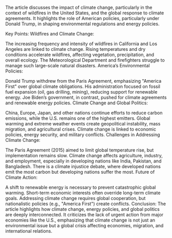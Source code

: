 The article discusses the impact of climate change, particularly in the context of wildfires in the United States, and the global response to climate agreements. It highlights the role of American policies, particularly under Donald Trump, in shaping environmental regulations and energy policies.

Key Points:
Wildfires and Climate Change:

The increasing frequency and intensity of wildfires in California and Los Angeles are linked to climate change.
Rising temperatures and dry conditions accelerate wildfires, affecting vegetation, precipitation, and overall ecology.
The Meteorological Department and firefighters struggle to manage such large-scale natural disasters.
America’s Environmental Policies:

Donald Trump withdrew from the Paris Agreement, emphasizing "America First" over global climate obligations.
His administration focused on fossil fuel expansion (oil, gas drilling, mining), reducing support for renewable energy.
Joe Biden’s government, in contrast, pushed for climate agreements and renewable energy policies.
Climate Change and Global Politics:

China, Europe, Japan, and other nations continue efforts to reduce carbon emissions, while the U.S. remains one of the highest emitters.
Global warming and extreme weather events create geopolitical instability, mass migration, and agricultural crises.
Climate change is linked to economic policies, energy security, and military conflicts.
Challenges in Addressing Climate Change:

The Paris Agreement (2015) aimed to limit global temperature rise, but implementation remains slow.
Climate change affects agriculture, industry, and employment, especially in developing nations like India, Pakistan, and Bangladesh.
There is a climate injustice debate, where developed nations emit the most carbon but developing nations suffer the most.
Future of Climate Action:

A shift to renewable energy is necessary to prevent catastrophic global warming.
Short-term economic interests often override long-term climate goals.
Addressing climate change requires global cooperation, but nationalistic policies (e.g., "America First") create conflicts.
Conclusion:
The article highlights how climate change, energy policies, and global politics are deeply interconnected. It criticizes the lack of urgent action from major economies like the U.S., emphasizing that climate change is not just an environmental issue but a global crisis affecting economies, migration, and international relations.
